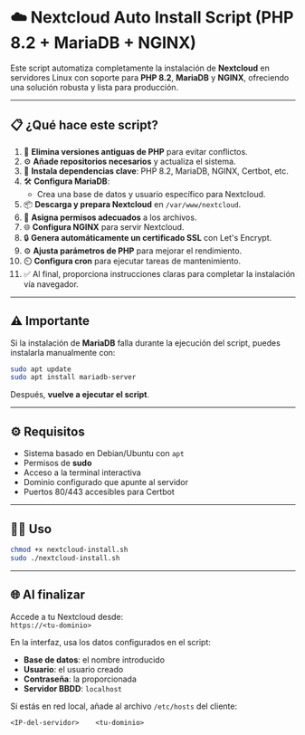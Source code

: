 # ☁️ Nextcloud Auto Install Script (PHP 8.2 + MariaDB + NGINX)

Este script automatiza completamente la instalación de **Nextcloud** en servidores Linux con soporte para **PHP 8.2**, **MariaDB** y **NGINX**, ofreciendo una solución robusta y lista para producción.

---

## 📋 ¿Qué hace este script?

1. 🧹 **Elimina versiones antiguas de PHP** para evitar conflictos.
2. ⚙️ **Añade repositorios necesarios** y actualiza el sistema.
3. 🧰 **Instala dependencias clave**: PHP 8.2, MariaDB, NGINX, Certbot, etc.
4. 🛠️ **Configura MariaDB**:
   - Crea una base de datos y usuario específico para Nextcloud.
5. 📦 **Descarga y prepara Nextcloud** en `/var/www/nextcloud`.
6. 🔐 **Asigna permisos adecuados** a los archivos.
7. 🌐 **Configura NGINX** para servir Nextcloud.
8. 🔒 **Genera automáticamente un certificado SSL** con Let's Encrypt.
9. ⚙️ **Ajusta parámetros de PHP** para mejorar el rendimiento.
10. ⏲️ **Configura cron** para ejecutar tareas de mantenimiento.
11. ✅ Al final, proporciona instrucciones claras para completar la instalación vía navegador.

---

## ⚠️ Importante

Si la instalación de **MariaDB** falla durante la ejecución del script, puedes instalarla manualmente con:

```bash
sudo apt update
sudo apt install mariadb-server
```

Después, **vuelve a ejecutar el script**.

---

## ⚙️ Requisitos

- Sistema basado en Debian/Ubuntu con `apt`
- Permisos de **sudo**
- Acceso a la terminal interactiva
- Dominio configurado que apunte al servidor
- Puertos 80/443 accesibles para Certbot

---

## 🧑‍💻 Uso

```bash
chmod +x nextcloud-install.sh
sudo ./nextcloud-install.sh
```

---

## 🌐 Al finalizar

Accede a tu Nextcloud desde:  
`https://<tu-dominio>`

En la interfaz, usa los datos configurados en el script:

- **Base de datos**: el nombre introducido
- **Usuario**: el usuario creado
- **Contraseña**: la proporcionada
- **Servidor BBDD**: `localhost`

Si estás en red local, añade al archivo `/etc/hosts` del cliente:

```
<IP-del-servidor>    <tu-dominio>
```
